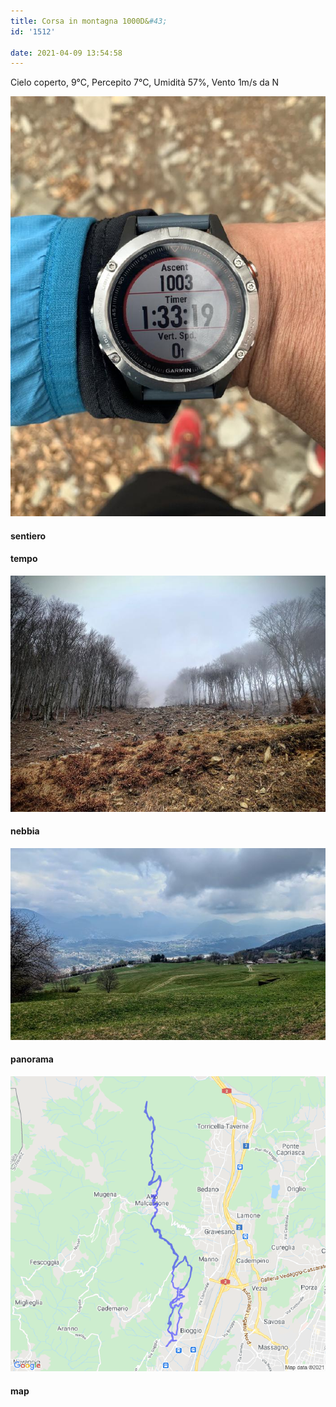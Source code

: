 ```yaml
---
title: Corsa in montagna 1000D&#43;
id: '1512'

date: 2021-04-09 13:54:58
---
```


Cielo coperto, 9°C, Percepito 7°C, Umidità 57%, Vento 1m/s da N

![image](/images/2021/08/IMG_3749.jpg)

#### sentiero

#### tempo

![image](/images/2021/08/IMG_3750.jpg)

#### nebbia

![image](/images/2021/08/IMG_3752.jpg)

#### panorama

![image](/images/2021/08/20210409-activity-map.png)

#### map
